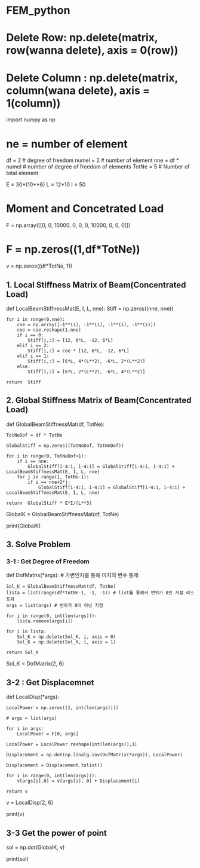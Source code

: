 # FEM_python

# Delete Row: np.delete(matrix, row(wanna delete), axis = 0(row))
# Delete Column : np.delete(matrix, column(wana delete), axis = 1(column))

import numpy as np

# ne = number of element

df = 2 # degree of freedom
numel = 2 # number of element
nne = df * numel # number of degree of freedom of elements
TotNe = 5 # Number of total element

E = 30*(10**6)
L = 12*10
I = 50

# Moment and Concetrated Load

F = np.array([[0, 0, 10000, 0, 0, 0, 10000, 0, 0, 0]])
# F = np.zeros((1,df*TotNe))

v = np.zeros((df*TotNe, 1))

## 1. Local Stiffness Matrix of Beam(Concentrated Load)

def LocalBeamStiffnessMat(E, I, L, nne):
    Stiff = np.zeros((nne, nne))

    for i in range(0,nne):
        coe = np.array([-1**(i), -1**(i), -1**(i), -1**(i)])
        coe = coe.reshape(1,nne)
        if i == 0:
            Stiff[i,:] = [12, 6*L, -12, 6*L] 
        elif i == 2:
            Stiff[i,:] = coe * [12, 6*L, -12, 6*L] 
        elif i == 1:
            Stiff[i,:] = [6*L, 4*(L**2), -6*L, 2*(L**2)]
        else:
            Stiff[i,:] = [6*L, 2*(L**2), -6*L, 4*(L**2)]
            
    return  Stiff

## 2. Global Stiffness Matrix of Beam(Concentrated Load)

def GlobalBeamStiffnessMat(df, TotNe):
    
    TotNeDof = df * TotNe

    GlobalStiff = np.zeros((TotNeDof, TotNeDof))

    for i in range(0, TotNeDof+1):
        if i == nne:
            GlobalStiff[i-4:i, i-4:i] = GlobalStiff[i-4:i, i-4:i] + LocalBeamStiffnessMat(E, I, L, nne)
        for j in range(1, TotNe-1):
            if i == nne+2*j:
                GlobalStiff[i-4:i, i-4:i] = GlobalStiff[i-4:i, i-4:i] + LocalBeamStiffnessMat(E, I, L, nne)

    return  GlobalStiff * E*I/(L**3)

GlobalK = GlobalBeamStiffnessMat(df, TotNe)

print(GlobalK)

## 3. Solve Problem

### 3-1 : Get Degree of Freedom

def DofMatrix(*args):  # 가변인자를 통해 미지의 변수 통제

    Sol_K = GlobalBeamStiffnessMat(df, TotNe)
    lista = list(range(df*TotNe-1, -1, -1)) # list를 통해서 변위가 0인 지점 리스트화
    args = list(args) # 변위가 0이 아닌 지점

    for i in range(0, int(len(args))):
        lista.remove(args[i])

    for i in lista:
        Sol_K = np.delete(Sol_K, i, axis = 0)
        Sol_K = np.delete(Sol_K, i, axis = 1)

    return Sol_K

Sol_K = DofMatrix(2, 6)

## 3-2 : Get Displacemnet 

def LocalDisp(*args):

    LocalPower = np.zeros((1, int(len(args))))

    # args = list(args)

    for i in args:
        LocalPower = F[0, args]

    LocalPower = LocalPower.reshape(int(len(args)),1)

    Displacement = np.dot(np.linalg.inv(DofMatrix(*args)), LocalPower)

    Displacement = Displacement.tolist()

    for i in range(0, int(len(args))):
        v[args[i],0] = v[args[i], 0] + Displacement[i]
    
    return v

v = LocalDisp(2, 6)

print(v)

## 3-3 Get the power of point

sol = np.dot(GlobalK, v)

print(sol)

